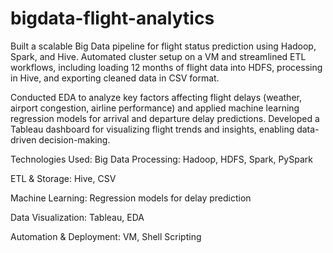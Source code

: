 # bigdata-flight-analytics

Built a scalable Big Data pipeline for flight status prediction using Hadoop, Spark, and Hive. Automated cluster setup on a VM and streamlined ETL workflows, including loading 12 months of flight data into HDFS, processing in Hive, and exporting cleaned data in CSV format.

Conducted EDA to analyze key factors affecting flight delays (weather, airport congestion, airline performance) and applied machine learning regression models for arrival and departure delay predictions. Developed a Tableau dashboard for visualizing flight trends and insights, enabling data-driven decision-making.

Technologies Used:
Big Data Processing: Hadoop, HDFS, Spark, PySpark

ETL & Storage: Hive, CSV

Machine Learning: Regression models for delay prediction

Data Visualization: Tableau, EDA

Automation & Deployment: VM, Shell Scripting
